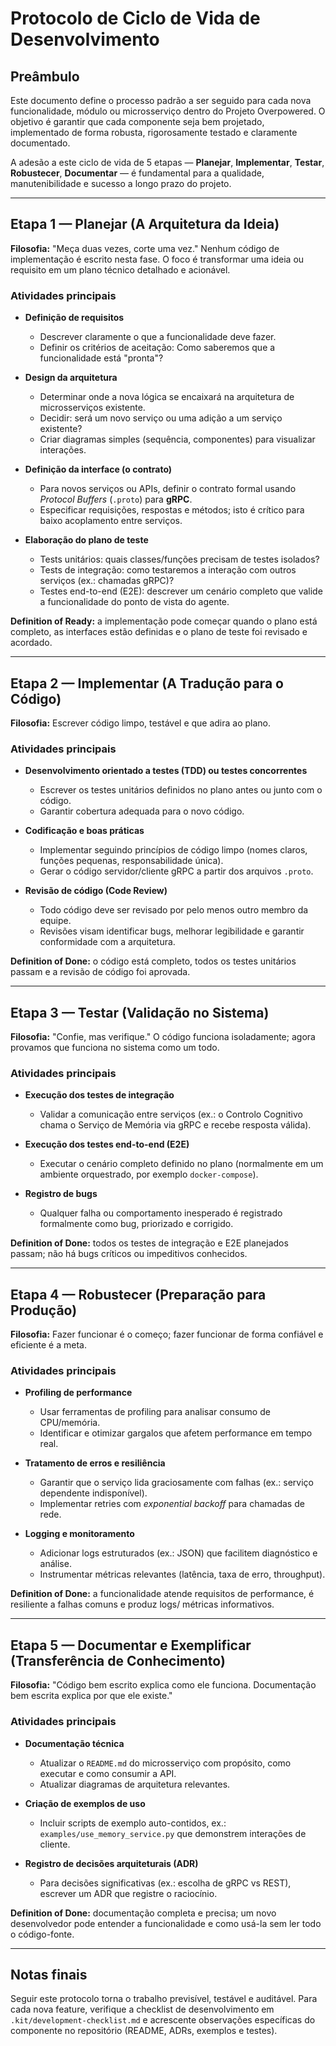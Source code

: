 # Protocolo de Ciclo de Vida de Desenvolvimento

## Preâmbulo

Este documento define o processo padrão a ser seguido para cada nova funcionalidade, módulo ou microsserviço dentro do Projeto Overpowered. O objetivo é garantir que cada componente seja bem projetado, implementado de forma robusta, rigorosamente testado e claramente documentado.

A adesão a este ciclo de vida de 5 etapas — **Planejar**, **Implementar**, **Testar**, **Robustecer**, **Documentar** — é fundamental para a qualidade, manutenibilidade e sucesso a longo prazo do projeto.

---

## Etapa 1 — Planejar (A Arquitetura da Ideia)

**Filosofia:** "Meça duas vezes, corte uma vez." Nenhum código de implementação é escrito nesta fase. O foco é transformar uma ideia ou requisito em um plano técnico detalhado e acionável.

### Atividades principais

- **Definição de requisitos**
  - Descrever claramente o que a funcionalidade deve fazer.
  - Definir os critérios de aceitação: Como saberemos que a funcionalidade está "pronta"?

- **Design da arquitetura**
  - Determinar onde a nova lógica se encaixará na arquitetura de microsserviços existente.
  - Decidir: será um novo serviço ou uma adição a um serviço existente?
  - Criar diagramas simples (sequência, componentes) para visualizar interações.

- **Definição da interface (o contrato)**
  - Para novos serviços ou APIs, definir o contrato formal usando *Protocol Buffers* (`.proto`) para **gRPC**.
  - Especificar requisições, respostas e métodos; isto é crítico para baixo acoplamento entre serviços.

- **Elaboração do plano de teste**
  - Tests unitários: quais classes/funções precisam de testes isolados?
  - Tests de integração: como testaremos a interação com outros serviços (ex.: chamadas gRPC)?
  - Testes end-to-end (E2E): descrever um cenário completo que valide a funcionalidade do ponto de vista do agente.

**Definition of Ready:** a implementação pode começar quando o plano está completo, as interfaces estão definidas e o plano de teste foi revisado e acordado.

---

## Etapa 2 — Implementar (A Tradução para o Código)

**Filosofia:** Escrever código limpo, testável e que adira ao plano.

### Atividades principais

- **Desenvolvimento orientado a testes (TDD) ou testes concorrentes**
  - Escrever os testes unitários definidos no plano antes ou junto com o código.
  - Garantir cobertura adequada para o novo código.

- **Codificação e boas práticas**
  - Implementar seguindo princípios de código limpo (nomes claros, funções pequenas, responsabilidade única).
  - Gerar o código servidor/cliente gRPC a partir dos arquivos `.proto`.

- **Revisão de código (Code Review)**
  - Todo código deve ser revisado por pelo menos outro membro da equipe.
  - Revisões visam identificar bugs, melhorar legibilidade e garantir conformidade com a arquitetura.

**Definition of Done:** o código está completo, todos os testes unitários passam e a revisão de código foi aprovada.

---

## Etapa 3 — Testar (Validação no Sistema)

**Filosofia:** "Confie, mas verifique." O código funciona isoladamente; agora provamos que funciona no sistema como um todo.

### Atividades principais

- **Execução dos testes de integração**
  - Validar a comunicação entre serviços (ex.: o Controlo Cognitivo chama o Serviço de Memória via gRPC e recebe resposta válida).

- **Execução dos testes end-to-end (E2E)**
  - Executar o cenário completo definido no plano (normalmente em um ambiente orquestrado, por exemplo `docker-compose`).

- **Registro de bugs**
  - Qualquer falha ou comportamento inesperado é registrado formalmente como bug, priorizado e corrigido.

**Definition of Done:** todos os testes de integração e E2E planejados passam; não há bugs críticos ou impeditivos conhecidos.

---

## Etapa 4 — Robustecer (Preparação para Produção)

**Filosofia:** Fazer funcionar é o começo; fazer funcionar de forma confiável e eficiente é a meta.

### Atividades principais

- **Profiling de performance**
  - Usar ferramentas de profiling para analisar consumo de CPU/memória.
  - Identificar e otimizar gargalos que afetem performance em tempo real.

- **Tratamento de erros e resiliência**
  - Garantir que o serviço lida graciosamente com falhas (ex.: serviço dependente indisponível).
  - Implementar retries com *exponential backoff* para chamadas de rede.

- **Logging e monitoramento**
  - Adicionar logs estruturados (ex.: JSON) que facilitem diagnóstico e análise.
  - Instrumentar métricas relevantes (latência, taxa de erro, throughput).

**Definition of Done:** a funcionalidade atende requisitos de performance, é resiliente a falhas comuns e produz logs/ métricas informativos.

---

## Etapa 5 — Documentar e Exemplificar (Transferência de Conhecimento)

**Filosofia:** "Código bem escrito explica como ele funciona. Documentação bem escrita explica por que ele existe."

### Atividades principais

- **Documentação técnica**
  - Atualizar o `README.md` do microsserviço com propósito, como executar e como consumir a API.
  - Atualizar diagramas de arquitetura relevantes.

- **Criação de exemplos de uso**
  - Incluir scripts de exemplo auto-contidos, ex.: `examples/use_memory_service.py` que demonstrem interações de cliente.

- **Registro de decisões arquiteturais (ADR)**
  - Para decisões significativas (ex.: escolha de gRPC vs REST), escrever um ADR que registre o raciocínio.

**Definition of Done:** documentação completa e precisa; um novo desenvolvedor pode entender a funcionalidade e como usá-la sem ler todo o código-fonte.

---

## Notas finais

Seguir este protocolo torna o trabalho previsível, testável e auditável. Para cada nova feature, verifique a checklist de desenvolvimento em `.kit/development-checklist.md` e acrescente observações específicas do componente no repositório (README, ADRs, exemplos e testes).